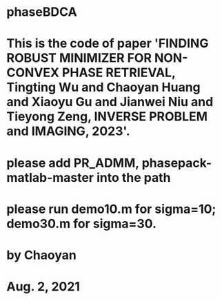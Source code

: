 # phaseBDCA
# This is the code of paper 'FINDING ROBUST MINIMIZER FOR NON-CONVEX PHASE RETRIEVAL, Tingting Wu and Chaoyan Huang and Xiaoyu Gu and Jianwei Niu and Tieyong Zeng, INVERSE PROBLEM and IMAGING, 2023'.
# please add PR_ADMM, phasepack-matlab-master into the path
# please run demo10.m for sigma=10; demo30.m for sigma=30.
# by Chaoyan 
# Aug. 2, 2021
